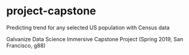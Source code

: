 # project-capstone

Predicting trend for any selected US population with Census data

Galvanize Data Science Immersive Capstone Project (Spring 2019, San Francisco, g88)
